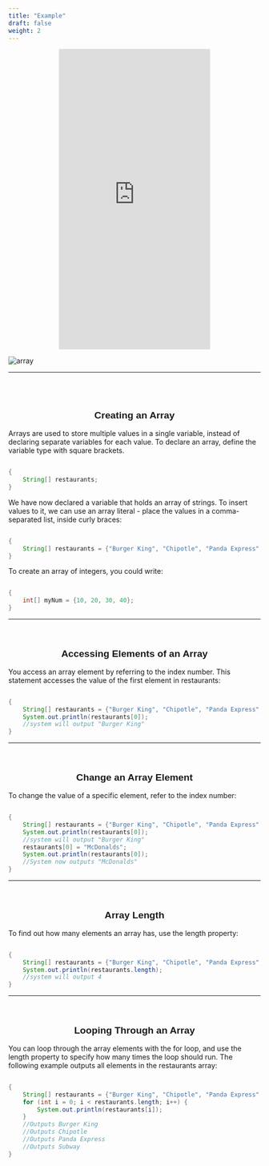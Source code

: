 ```yaml
---
title: "Example"
draft: false
weight: 2
---
```



<p style="text-align: center;"><iframe width="60%" height="600px" src="https://www.youtube.com/embed/NQXV586afr8" frameborder="0" allow="accelerometer; autoplay; clipboard-write; encrypted-media; gyroscope; picture-in-picture" allowfullscreen></iframe></p>

<link rel="stylesheet" href="../../style.css">

![array](../../img/example.png)

<hr>

<br><br>

<center><b><h2 style="font-size:2vw; font-family: sans-serif; font-weight: 600;">Creating an Array</h2></b></center>

<p>Arrays are used to store multiple values in a single variable, instead of declaring separate variables for each value. To declare an array, define the variable type with square brackets.</p>

```java

{
    String[] restaurants;
}

```
<p>We have now declared a variable that holds an array of strings. To insert values to it, we can use an array literal - place the values in a comma-separated list, inside curly braces:</p>

```java

{
    String[] restaurants = {"Burger King", "Chipotle", "Panda Express", "Subway"};
}

```

<p>To create an array of integers, you could write:</p>

```java

{
    int[] myNum = {10, 20, 30, 40};
}

```
<hr>
<br>

<center><b><h2 style="font-size:2vw; font-family: sans-serif; font-weight: 600;">Accessing Elements of an Array</h2></b></center>

You access an array element by referring to the index number. This statement accesses the value of the first element in restaurants:</p>

```java

{
    String[] restaurants = {"Burger King", "Chipotle", "Panda Express", "Subway"};
    System.out.println(restaurants[0]);
    //system will output "Burger King"
}

```

<hr>
<br>

<center><b><h2 style="font-size:2vw; font-family: sans-serif; font-weight: 600;">Change an Array Element</h2></b></center>

<p>To change the value of a specific element, refer to the index number:</p>

```java

{
    String[] restaurants = {"Burger King", "Chipotle", "Panda Express", "Subway"};
    System.out.println(restaurants[0]);
    //system will output "Burger King"
    restaurants[0] = "McDonalds";
    System.out.println(restaurants[0]);
    //System now outputs "McDonalds"
}

```

<hr>
<br>

<center><b><h2 style="font-size:2vw; font-family: sans-serif; font-weight: 600;">Array Length</h2></b></center>

<p>To find out how many elements an array has, use the length property:</p>

```java

{
    String[] restaurants = {"Burger King", "Chipotle", "Panda Express", "Subway"};
    System.out.println(restaurants.length);
    //system will output 4
}

```
<hr>
<br>
<center><b><h2 style="font-size:2vw; font-family: sans-serif; font-weight: 600;">Looping Through an Array</h2></b></center>

<p>You can loop through the array elements with the for loop, and use the length property to specify how many times the loop should run. The following example outputs all elements in the restaurants array:</p>

```java

{
    String[] restaurants = {"Burger King", "Chipotle", "Panda Express", "Subway"};
    for (int i = 0; i < restaurants.length; i++) {
        System.out.println(restaurants[i]);
    }
    //Outputs Burger King
    //Outputs Chipotle
    //Outputs Panda Express
    //Outputs Subway
}

```